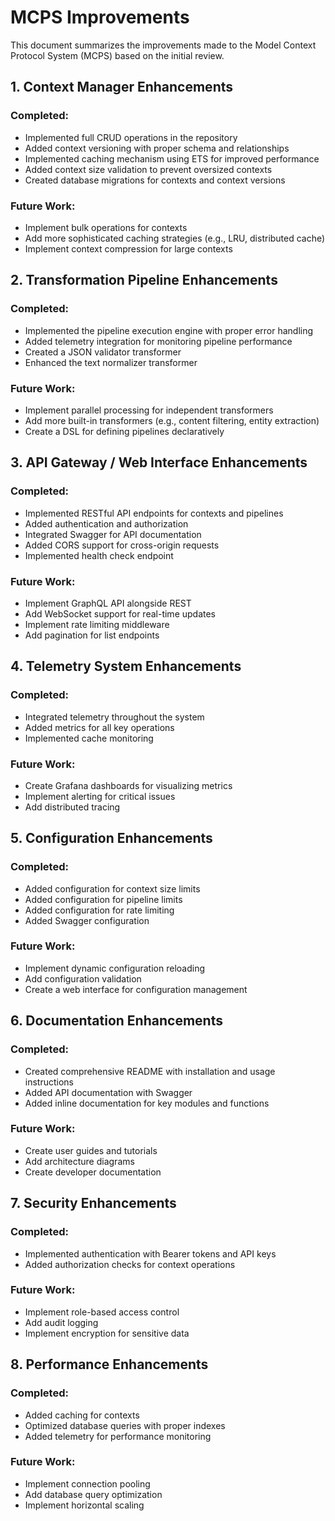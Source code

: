 # MCPS Improvements

This document summarizes the improvements made to the Model Context Protocol System (MCPS) based on the initial review.

## 1. Context Manager Enhancements

### Completed:
- Implemented full CRUD operations in the repository
- Added context versioning with proper schema and relationships
- Implemented caching mechanism using ETS for improved performance
- Added context size validation to prevent oversized contexts
- Created database migrations for contexts and context versions

### Future Work:
- Implement bulk operations for contexts
- Add more sophisticated caching strategies (e.g., LRU, distributed cache)
- Implement context compression for large contexts

## 2. Transformation Pipeline Enhancements

### Completed:
- Implemented the pipeline execution engine with proper error handling
- Added telemetry integration for monitoring pipeline performance
- Created a JSON validator transformer
- Enhanced the text normalizer transformer

### Future Work:
- Implement parallel processing for independent transformers
- Add more built-in transformers (e.g., content filtering, entity extraction)
- Create a DSL for defining pipelines declaratively

## 3. API Gateway / Web Interface Enhancements

### Completed:
- Implemented RESTful API endpoints for contexts and pipelines
- Added authentication and authorization
- Integrated Swagger for API documentation
- Added CORS support for cross-origin requests
- Implemented health check endpoint

### Future Work:
- Implement GraphQL API alongside REST
- Add WebSocket support for real-time updates
- Implement rate limiting middleware
- Add pagination for list endpoints

## 4. Telemetry System Enhancements

### Completed:
- Integrated telemetry throughout the system
- Added metrics for all key operations
- Implemented cache monitoring

### Future Work:
- Create Grafana dashboards for visualizing metrics
- Implement alerting for critical issues
- Add distributed tracing

## 5. Configuration Enhancements

### Completed:
- Added configuration for context size limits
- Added configuration for pipeline limits
- Added configuration for rate limiting
- Added Swagger configuration

### Future Work:
- Implement dynamic configuration reloading
- Add configuration validation
- Create a web interface for configuration management

## 6. Documentation Enhancements

### Completed:
- Created comprehensive README with installation and usage instructions
- Added API documentation with Swagger
- Added inline documentation for key modules and functions

### Future Work:
- Create user guides and tutorials
- Add architecture diagrams
- Create developer documentation

## 7. Security Enhancements

### Completed:
- Implemented authentication with Bearer tokens and API keys
- Added authorization checks for context operations

### Future Work:
- Implement role-based access control
- Add audit logging
- Implement encryption for sensitive data

## 8. Performance Enhancements

### Completed:
- Added caching for contexts
- Optimized database queries with proper indexes
- Added telemetry for performance monitoring

### Future Work:
- Implement connection pooling
- Add database query optimization
- Implement horizontal scaling 